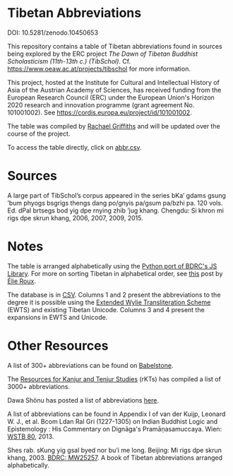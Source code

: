 # Tibetan Abbreviations

DOI: 10.5281/zenodo.10450653 

This repository contains a table of Tibetan abbreviations found in sources being explored by the ERC project *The Dawn of Tibetan Buddhist Scholasticism (11th-13th c.) (TibSchol)*. Cf. https://www.oeaw.ac.at/projects/tibschol for more information. 

This project, hosted at the Institute for Cultural and Intellectual History of Asia of the Austrian Academy of Sciences, has received funding from the European Research Council (ERC) under the European Union's Horizon 2020 research and innovation programme (grant agreement No. 101001002). See https://cordis.europa.eu/project/id/101001002.

The table was compiled by [Rachael Griffiths](https://github.com/rgriffiths1) and will be updated over the course of the project. 

To access the table directly, click on [abbr.csv](https://github.com/ERC-TibSchol/abbreviations/blob/master/abbr.csv). 

# Sources
A large part of TibSchol’s corpus appeared in the series bKa’ gdams gsung ’bum phyogs bsgrigs thengs dang po/gnyis pa/gsum pa/bzhi pa. 120 vols. Ed. dPal brtsegs bod yig dpe rnying zhib ’jug khang. Chengdu: Si khron mi rigs dpe skrun khang, 2006, 2007, 2009, 2015.

# Notes
The table is arranged alphabetically using the [Python port of BDRC's JS Library](https://github.com/Esukhia/tibetan-sort-python). For more on sorting Tibetan in alphabetical order, see [this](https://www.bdrc.io/blog/2022/03/30/sorting-out-tibetan-alphabetical-order/?lang=bo) post by [Élie Roux](https://github.com/eroux).

The database is in [CSV](https://en.wikipedia.org/wiki/Comma-separated_values). Columns 1 and 2 present the abbreviations to the degree it is possible using the [Extended Wylie Transliteration Scheme](https://www.thlib.org/reference/transliteration/#!essay=/thl/ewts/intro/) (EWTS) and existing Tibetan Unicode. Columns 3 and 4 present the expansions in EWTS and Unicode.

# Other Resources
A list of 300+ abbreviations can be found on [Babelstone](https://www.babelstone.co.uk/Tibetan/Contractions.html).

The [Resources for Kanjur and Tenjur Studies](http://www.rkts.org/abb/index.php) (rKTs) has compiled a list of 3000+ abbreviations.

Dawa Shönu has posted a list of abbreviations [here](https://dawashonu.blogspot.com/2022/02/blog-post_8.html). 

A list of abbreviations can be found in Appendix I of van der Kuijp, Leonard W. J., et al. Bcom Ldan Ral Gri (1227-1305) on Indian Buddhist Logic and Epistemology : His Commentary on Dignāga's Pramāṇasamuccaya. Wien: [WSTB 80](https://wstb.univie.ac.at/product/wstb-no-80/), 2013.

Shes rab. sKung yig gsal byed nor bu’i me long. Beijing: Mi rigs dpe skrun khang, 2003. [BDRC: MW25257](http://purl.bdrc.io/resource/MW25257). A book of Tibetan abbreviations arranged alphabetically.
